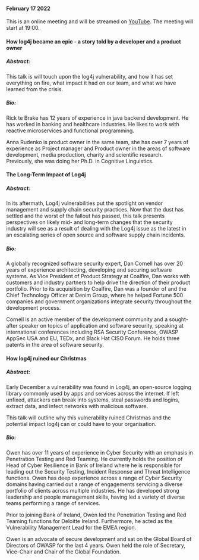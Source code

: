#### February 17 2022
This is an online meeting and will be streamed on [YouTube](https://youtu.be/-XWrsG2rNQc).
The meeting will start at 19:00.
#### How log4j became an epic - a story told by a developer and a product owner
##### Abstract:
This talk is will touch upon the log4j vulnerability, and how it has set everything on fire, what impact it had on our team, and what we have learned from the crisis.
##### Bio:
Rick te Brake has 12 years of experience in java backend development. He has worked in banking and healthcare industries.
He likes to work with reactive microservices and functional programming. 

Anna Rudenko is product owner in the same team, she has over 7 years of experience as Project manager and Product owner
in the areas of software development, media production, charity and scientific research.  
Previously, she was doing her Ph.D. in Cognitive Linguistics.

#### The Long-Term Impact of Log4j
##### Abstract:
In its aftermath, Log4j vulnerabilities put the spotlight on vendor management and supply chain security practices. Now that the dust has settled and the worst of the fallout has passed, this talk presents perspectives on likely mid- and long-term changes that the security industry will see as a result of dealing with the Log4j issue as the latest in an escalating series of open source and software supply chain incidents.
##### Bio:
A globally recognized software security expert, Dan Cornell has over 20 years of experience architecting, developing and securing software systems. As Vice President of Product Strategy at Coalfire, Dan works with customers and industry partners to help drive the direction of their product portfolio. Prior to its acquisition by Coalfire, Dan was a founder of and the Chief Technology Officer at Denim Group, where he helped Fortune 500 companies and government organizations integrate security throughout the development process.

Cornell is an active member of the development community and a sought-after speaker on topics of application and software security, speaking at international conferences including RSA Security Conference, OWASP AppSec USA and EU, TEDx, and Black Hat CISO Forum. He holds three patents in the area of software security.

#### How log4j ruined our Christmas 
##### Abstract:
Early December a vulnerability was found in Log4j, an open-source logging library commonly used by apps and services across the internet. If left unfixed, attackers can break into systems, steal passwords and logins, extract data, and infect networks with malicious software.

This talk will outline why this vulnerability ruined Christmas and the potential impact log4j can or could have to your organisation.
##### Bio:
Owen has over 11 years of experience in Cyber Security with an emphasis in Penetration Testing and Red Teaming. He currently holds the position of Head of Cyber Resilience in Bank of Ireland where he is responsible for leading out the Security Testing, Incident Response and Threat Intelligence functions. Owen has deep experience across a range of Cyber Security domains having carried out a range of engagements servicing a diverse portfolio of clients across multiple industries. He has developed strong leadership and people management skills, having led a variety of diverse teams performing a range of services.

Prior to joining Bank of Ireland, Owen led the Penetration Testing and Red Teaming functions for Deloitte Ireland. Furthermore, he acted as the Vulnerability Management Lead for the EMEA region.

Owen is an advocate of secure development and sat on the Global Board of Directors of OWASP for the last 4 years. Owen held the role of Secretary, Vice-Chair and Chair of the Global Foundation.
